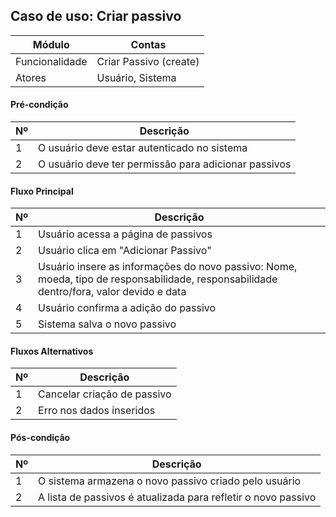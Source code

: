 ## Caso de uso: Criar passivo

| Módulo         | Contas |
|----------------|--------------------|
| Funcionalidade | Criar Passivo (create) |
| Atores         | Usuário, Sistema |
 
#### Pré-condição

| Nº | Descrição |
| -- | ----------|
| 1 | O usuário deve estar autenticado no sistema |
| 2 | O usuário deve ter permissão para adicionar passivos |

#### Fluxo Principal

| Nº| Descrição |
|---|  -------- |
| 1 | Usuário acessa a página de passivos |
| 2 | Usuário clica em "Adicionar Passivo" |
| 3 | Usuário insere as informações do novo passivo: Nome, moeda, tipo de responsabilidade,	responsabilidade dentro/fora, valor devido e data |
| 4 | Usuário confirma a adição do passivo |
| 5 | Sistema salva o novo passivo |

#### Fluxos Alternativos

| Nº | Descrição |
| -- | --------- |
| 1 | Cancelar criação de passivo |
| 2 | Erro nos dados inseridos |

#### Pós-condição

| Nº | Descrição |
| -- | --------- |
| 1 | O sistema armazena o novo passivo criado pelo usuário |
| 2 | A lista de passivos é atualizada para refletir o novo passivo |